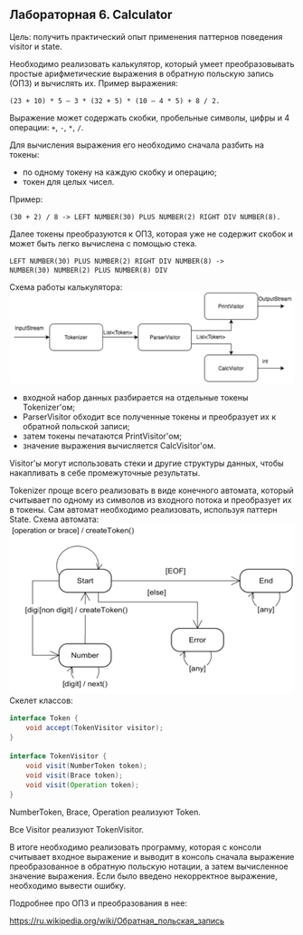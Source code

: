 ## Лабораторная 6. Calculator

Цель: получить практический опыт применения паттернов поведения visitor и state.

Необходимо реализовать калькулятор, который умеет преобразовывать простые арифметические выражения в обратную польскую
запись (ОПЗ) и вычислять их. Пример выражения:

```
(23 + 10) * 5 – 3 * (32 + 5) * (10 – 4 * 5) + 8 / 2.
```

Выражение может содержать скобки, пробельные символы, цифры и 4 операции: ``+``, ``-``, ``*``, ``/``.

Для вычисления выражения его необходимо сначала разбить на токены:

+ по одному токену на каждую скобку и операцию;
+ токен для целых чисел.

Пример:

```
(30 + 2) / 8 -> LEFT NUMBER(30) PLUS NUMBER(2) RIGHT DIV NUMBER(8).
```

Далее токены преобразуются к ОПЗ, которая уже не содержит скобок и может быть легко вычислена с помощью стека.

```
LEFT NUMBER(30) PLUS NUMBER(2) RIGHT DIV NUMBER(8) ->
NUMBER(30) NUMBER(2) PLUS NUMBER(8) DIV
```

Схема работы калькулятора:
![](pictures/Scheme_of_the_calculator.png)

+ входной набор данных разбирается на отдельные токены Tokenizer'ом;
+ ParserVisitor обходит все полученные токены и преобразует их к обратной польской записи;
+ затем токены печатаются PrintVisitor'ом;
+ значение выражения вычисляется СalcVisitor'ом.

Visitor'ы могут использовать стеки и другие структуры данных, чтобы накапливать в себе промежуточные результаты.

Tokenizer проще всего реализовать в виде конечного автомата, который считывает по одному из символов из входного потока
и преобразует их в токены. Сам автомат необходимо реализовать, используя паттерн State. Схема автомата:
![](pictures/Scheme_of_the_machine.png)
Скелет классов:

```java
interface Token {
    void accept(TokenVisitor visitor);
}

interface TokenVisitor {
    void visit(NumberToken token);
    void visit(Brace token);
    void visit(Operation token);
}
```

NumberToken, Brace, Operation реализуют Token. 

Все Visitor реализуют TokenVisitor. 

В итоге необходимо реализовать программу, которая с консоли считывает входное выражение и выводит в консоль сначала выражение преобразованное в
обратную польскую нотации, а затем вычисленное значение выражения. Если было введено некорректное выражение, необходимо
вывести ошибку. 

Подробнее про ОПЗ и преобразования в нее:

https://ru.wikipedia.org/wiki/Обратная_польская_запись
